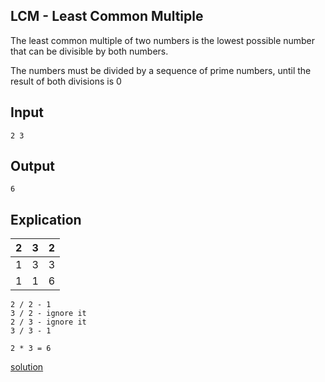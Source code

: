 ## LCM - Least Common Multiple

The least common multiple of two numbers is the lowest possible number that can be divisible by both numbers.

The numbers must be divided by a sequence of prime numbers, until the result of both divisions is 0

## Input

    2 3

## Output

    6

## Explication

| 2   | 3   | 2   |
| --- | --- | --- |
| 1   | 3   | 3   |
| 1   | 1   | 6   |

    2 / 2 - 1
    3 / 2 - ignore it
    2 / 3 - ignore it
    3 / 3 - 1

    2 * 3 = 6

<a href="src/solution.cpp">solution</a>
